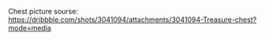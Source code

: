 Chest picture sourse: https://dribbble.com/shots/3041094/attachments/3041094-Treasure-chest?mode=media
